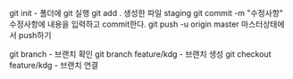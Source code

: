 git init - 폴더에 git 실행
git add . 생성한 파일 staging
git commit -m "수정사항" 수정사항에 내용을 입력하고 commit한다.
git push -u origin master 마스터상태에서 push하기

git branch - 브랜치 확인
git branch feature/kdg - 브랜치 생성
git checkout feature/kdg - 브랜치 연결
